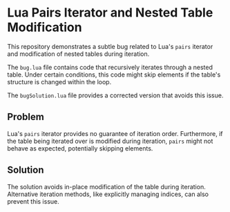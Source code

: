 # Lua Pairs Iterator and Nested Table Modification

This repository demonstrates a subtle bug related to Lua's `pairs` iterator and modification of nested tables during iteration.

The `bug.lua` file contains code that recursively iterates through a nested table.  Under certain conditions, this code might skip elements if the table's structure is changed within the loop.

The `bugSolution.lua` file provides a corrected version that avoids this issue.

## Problem

Lua's `pairs` iterator provides no guarantee of iteration order.  Furthermore, if the table being iterated over is modified during iteration, `pairs` might not behave as expected, potentially skipping elements.

## Solution

The solution avoids in-place modification of the table during iteration.  Alternative iteration methods, like explicitly managing indices, can also prevent this issue. 